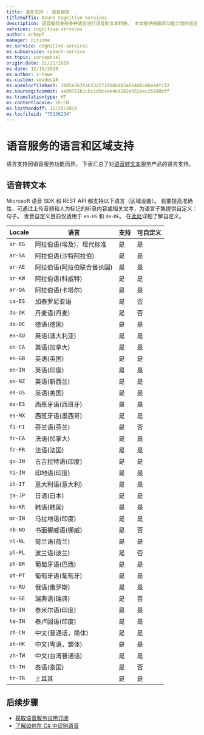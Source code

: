 ```yaml
---
title: 语言支持 - 语音服务
titleSuffix: Azure Cognitive Services
description: 语音服务支持多种语言进行语音到文本转换。 本文提供按服务功能分类的语言支持的完整列表。
services: cognitive-services
author: erhopf
manager: nitinme
ms.service: cognitive-services
ms.subservice: speech-service
ms.topic: conceptual
origin.date: 11/21/2019
ms.date: 12/16/2019
ms.author: v-tawe
ms.custom: seodec18
ms.openlocfilehash: 7885e5b3fa6332571916bd83a614d0cd6ea4fc12
ms.sourcegitcommit: 4a09701b1cbc1d9ccee46d282e592aec26998bff
ms.translationtype: HT
ms.contentlocale: zh-CN
ms.lasthandoff: 12/25/2019
ms.locfileid: "75336234"
---
```

# <a name="language-and-region-support-for-the-speech-services"></a>语音服务的语言和区域支持

语言支持因语音服务功能而异。 下表汇总了对[语音转文本](#speech-to-text)服务产品的语言支持。

## <a name="speech-to-text"></a>语音转文本

Microsoft 语音 SDK 和 REST API 都支持以下语言（区域设置）。 若要提高准确性，可通过上传音频和人为标记的听录内容或相关文本，为语言子集提供自定义：句子。  发音自定义目前仅适用于 `en-US` 和 `de-DE`。 在[此处](how-to-custom-speech.md)详细了解自定义。

 Locale | 语言 | 支持 | 可自定义
------|------------|-----------|-------------
`ar-EG` | 阿拉伯语(埃及)，现代标准 | 是 | 是
`ar-SA` | 阿拉伯语(沙特阿拉伯) | 是 | 是
`ar-AE` | 阿拉伯语(阿拉伯联合酋长国) | 是 | 是
`ar-KW` | 阿拉伯语(科威特) | 是 | 是
`ar-QA` | 阿拉伯语(卡塔尔) | 是 | 是
`ca-ES` | 加泰罗尼亚语 | 是 | 否
`da-DK` | 丹麦语(丹麦) | 是 | 否
`de-DE` | 德语(德国) | 是 | 是
`en-AU` | 英语(澳大利亚) | 是 | 是
`en-CA` | 英语(加拿大) | 是 | 是
`en-GB` | 英语(英国) | 是 | 是
`en-IN` | 英语(印度) | 是 | 是
`en-NZ` | 英语(新西兰) | 是 | 是
`en-US` | 英语(美国) | 是 | 是
`es-ES` | 西班牙语(西班牙) | 是 | 是
`es-MX` | 西班牙语(墨西哥) | 是 | 是
`fi-FI` | 芬兰语(芬兰) | 是 | 否
`fr-CA` | 法语(加拿大) | 是 | 是
`fr-FR` | 法语(法国) | 是 | 是
`gu-IN` | 古吉拉特语(印度) | 是 | 是
`hi-IN` | 印地语(印度) | 是 | 是
`it-IT` | 意大利语(意大利) | 是 | 是
`ja-JP` | 日语(日本) | 是 | 是
`ko-KR` | 韩语(韩国) | 是 | 是
`mr-IN` | 马拉地语(印度) | 是 | 是
`nb-NO` | 书面挪威语(挪威) | 是 | 否
`nl-NL` | 荷兰语(荷兰) | 是 | 是
`pl-PL` | 波兰语(波兰) | 是 | 否
`pt-BR` | 葡萄牙语(巴西) | 是 | 是
`pt-PT` | 葡萄牙语(葡萄牙) | 是 | 是
`ru-RU` | 俄语(俄罗斯) | 是 | 是
`sv-SE` | 瑞典语(瑞典) | 是 | 否
`ta-IN` | 泰米尔语(印度) | 是 | 是
`te-IN` | 泰卢固语(印度) | 是 | 是
`zh-CN` | 中文(普通话，简体) | 是 | 是
`zh-HK` | 中文(粤语，繁体) | 是 | 是
`zh-TW` | 中文(台湾普通话) | 是 | 是
`th-TH` | 泰语(泰国) | 是 | 否
`tr-TR` | 土耳其 | 是 | 是

<!-- ## Text-to-speech -->

<!-- speech-translation -->

## <a name="next-steps"></a>后续步骤

* [获取语音服务试用订阅](https://www.azure.cn/home/features/cognitive-services/)
* [了解如何在 C# 中识别语音](~/articles/cognitive-services/Speech-Service/quickstarts/speech-to-text-from-microphone.md?pivots=programming-language-chsarp)
